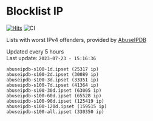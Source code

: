 # Blocklist IP

[![Hits](https://hits.seeyoufarm.com/api/count/incr/badge.svg?url=https%3A%2F%2Fgithub.com%2Fborestad%2Fblocklist-ip%2F&count_bg=%2379C83D&title_bg=%23555555&icon=&icon_color=%23E7E7E7&title=hits&edge_flat=false)](https://hits.seeyoufarm.com)  ![CI](https://img.shields.io/github/workflow/status/borestad/blocklist-ip/CI?style=flat-square)

Lists with worst IPv4 offenders, provided by [AbuseIPDB](https://www.abuseipdb.com/)

<!-- FOOTER-PLACEHOLDER -->
Updated every 5 hours<br>
Last update: `2023-07-23 - 15:16:36`
```
abuseipdb-s100-1d.ipset (25317 ip)
abuseipdb-s100-2d.ipset (30089 ip)
abuseipdb-s100-3d.ipset (33351 ip)
abuseipdb-s100-7d.ipset (41364 ip)
abuseipdb-s100-30d.ipset (63005 ip)
abuseipdb-s100-60d.ipset (65528 ip)
abuseipdb-s100-90d.ipset (125419 ip)
abuseipdb-s100-120d.ipset (159515 ip)
abuseipdb-s100-all.ipset (330350 ip)
```
